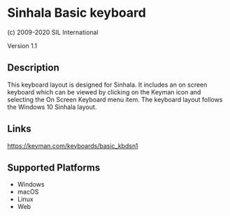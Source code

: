 Sinhala Basic keyboard
==============

(c) 2009-2020 SIL International

Version 1.1

Description
-----------

This keyboard layout is designed for Sinhala.  It includes an on screen keyboard which can be viewed 
by clicking on the Keyman icon and selecting the On Screen Keyboard menu item. The keyboard layout 
follows the Windows 10 Sinhala layout.

Links
-----
https://keyman.com/keyboards/basic_kbdsn1

Supported Platforms
-------------------
 * Windows
 * macOS
 * Linux
 * Web

